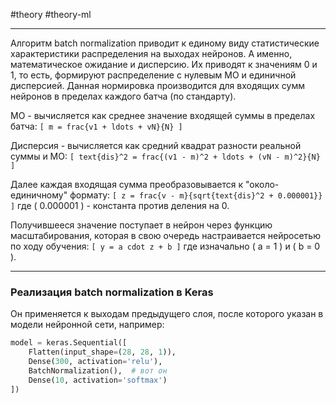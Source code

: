 #theory #theory-ml
 
---
Алгоритм batch normalization приводит к единому виду статистические характеристики распределения на выходах нейронов. А именно, математическое ожидание и дисперсию. Их приводят к значениям 0 и 1, то есть, формируют распределение с нулевым МО и единичной дисперсией. Данная нормировка производится для входящих сумм нейронов в пределах каждого батча (по стандарту).

МО - вычисляется как среднее значение входящей суммы в пределах батча:
`[ m = frac{v1 + ldots + vN}{N} ]`

Дисперсия - вычисляется как средний квадрат разности реальной суммы и МО:
`[ text{dis}^2 = frac{(v1 - m)^2 + ldots + (vN - m)^2}{N} ]`

Далее каждая входящая сумма преобразовывается к "около-единичному" формату:
`[ z = frac{v - m}{sqrt{text{dis}^2 + 0.000001}} ]`
где ( 0.000001 ) - константа против деления на 0.

Получившееся значение поступает в нейрон через функцию масштабирования, которая в свою очередь настраивается нейросетью по ходу обучения:
`[ y = a cdot z + b ]`
где изначально ( a = 1 ) и ( b = 0 ).

---

### Реализация batch normalization в Keras

Он применяется к выходам предыдущего слоя, после которого указан в модели нейронной сети, например:

```python
model = keras.Sequential([
    Flatten(input_shape=(28, 28, 1)),
    Dense(300, activation='relu'),
    BatchNormalization(),  # вот он
    Dense(10, activation='softmax')
])
```
